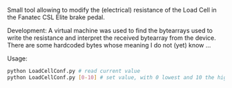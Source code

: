 Small tool allowing to modify the (electrical) resistance of the Load Cell in the Fanatec CSL Elite brake pedal.

Development:
A virtual machine was used to find the bytearrays used to write the resistance and interpret the received bytearray from the device.
There are some hardcoded bytes whose meaning I do not (yet) know ...

Usage:
```bash
python LoadCellConf.py # read current value
python LoadCellConf.py [0-10] # set value, with 0 lowest and 10 the highest resistance
```
